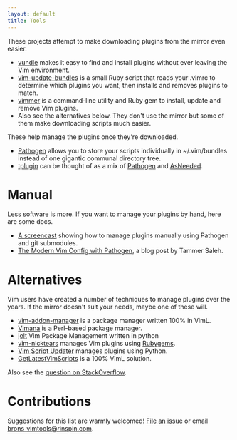 ```yaml
---
layout: default
title: Tools
---
```


These projects attempt to make downloading plugins from the
mirror even easier.

 * [vundle](http://github.com/gmarik/vundle) makes it easy to find
   and install plugins without ever leaving the Vim environment.
 * [vim-update-bundles](http://github.com/bronson/vim-update-bundles)
   is a small Ruby script that reads your .vimrc to determine which plugins
   you want, then installs and removes plugins to match.
 * [vimmer](https://github.com/densitypop/Vimmer) is a command-line utility
   and Ruby gem to install, update and remove Vim plugins.
 * Also see the alternatives below.  They don't use the mirror but
   some of them make downloading scripts much easier.

These help manage the plugins once they're downloaded.

 * [Pathogen] allows you to store your scripts individually in
   ~/.vim/bundles instead of one gigantic communal directory tree.
 * [tplugin](http://github.com/tomtom/tplugin_vim)
   can be thought of as a mix of [Pathogen] and
   [AsNeeded](http://github.com/vim-scripts/AsNeeded).

# Manual

Less software is more.  If you want to manage your plugins
by hand, here are some docs.

 * [A screencast](http://vimcasts.org/episodes/synchronizing-plugins-with-git-submodules-and-pathogen/)
   showing how to manage plugins manually using Pathogen and git submodules.
 * [The Modern Vim Config with Pathogen](http://tammersaleh.com/posts/the-modern-vim-config-with-pathogen),
   a blog post by Tammer Saleh.

# Alternatives

Vim users have created a number of techniques to manage plugins
over the years.  If the mirror doesn't suit your needs, maybe one of
these will.

 * [vim-addon-manager](http://github.com/MarcWeber/vim-addon-manager)
   is a package manager written 100% in VimL.
 * [Vimana](http://github.com/c9s/Vimana) is a Perl-based package manager.
 * [jolt](http://github.com/vimjolts/jolt)
    Vim Package Management written in python
 * [vim-nicktears](http://github.com/carllerche/vim-nicktears) manages
   Vim plugins using [Rubygems](http://rubygems.org/).
 * [Vim Script Updater](http://www.vim.org/scripts/script.php?script_id=3135)
   manages plugins using Python.
 * [GetLatestVimScripts](http://www.vim.org/scripts/script.php?script_id=642)
   is a 100% VimL solution.

Also see the [question on StackOverflow](http://stackoverflow.com/questions/2458398/package-management-for-vim).

# Contributions

Suggestions for this list are warmly welcomed!
[File an issue](http://github.com/vim-scripts/vim-scripts.github.com/issues)
or email
[brons_vimtools@rinspin.com](mailto:brons_vimtools@rinspin.com).

[Pathogen]:http://github.com/tpope/vim-pathogen


